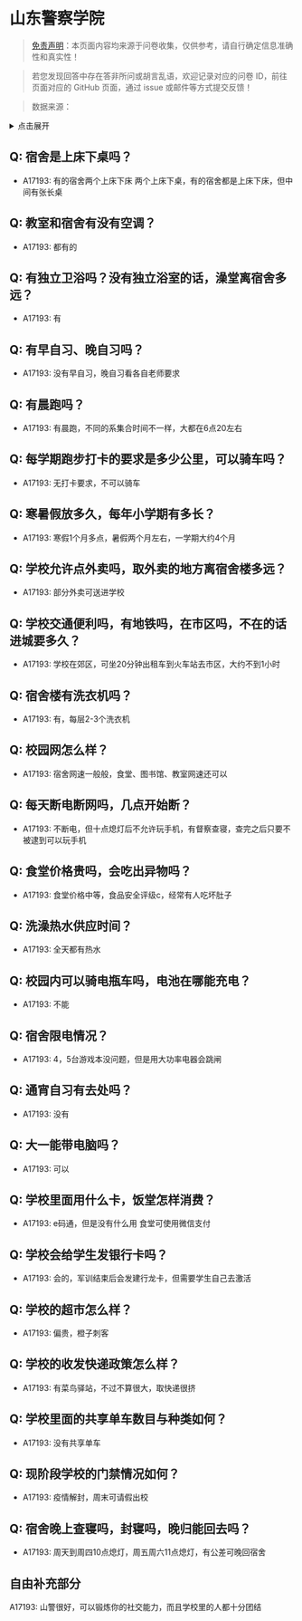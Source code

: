 # 山东警察学院

> [免责声明](https://colleges.chat/#_3)：本页面内容均来源于问卷收集，仅供参考，请自行确定信息准确性和真实性！

> 若您发现回答中存在答非所问或胡言乱语，欢迎记录对应的问卷 ID，前往页面对应的 GitHub 页面，通过 issue 或邮件等方式提交反馈！

> 数据来源：

<details><summary>点击展开</summary>
<ul>
<li>A17193: 匿名 (2023 年 05 月)</li>
</ul>
</details>

## Q: 宿舍是上床下桌吗？

- A17193: 有的宿舍两个上床下床 两个上床下桌，有的宿舍都是上床下床，但中间有张长桌

## Q: 教室和宿舍有没有空调？

- A17193: 都有的

## Q: 有独立卫浴吗？没有独立浴室的话，澡堂离宿舍多远？

- A17193: 有

## Q: 有早自习、晚自习吗？

- A17193: 没有早自习，晚自习看各自老师要求

## Q: 有晨跑吗？

- A17193: 有晨跑，不同的系集合时间不一样，大都在6点20左右

## Q: 每学期跑步打卡的要求是多少公里，可以骑车吗？

- A17193: 无打卡要求，不可以骑车

## Q: 寒暑假放多久，每年小学期有多长？

- A17193: 寒假1个月多点，暑假两个月左右，一学期大约4个月

## Q: 学校允许点外卖吗，取外卖的地方离宿舍楼多远？

- A17193: 部分外卖可送进学校

## Q: 学校交通便利吗，有地铁吗，在市区吗，不在的话进城要多久？

- A17193: 学校在郊区，可坐20分钟出租车到火车站去市区，大约不到1小时

## Q: 宿舍楼有洗衣机吗？

- A17193: 有，每层2-3个洗衣机

## Q: 校园网怎么样？

- A17193: 宿舍网速一般般，食堂、图书馆、教室网速还可以

## Q: 每天断电断网吗，几点开始断？

- A17193: 不断电，但十点熄灯后不允许玩手机，有督察查寝，查完之后只要不被逮到可以玩手机

## Q: 食堂价格贵吗，会吃出异物吗？

- A17193: 食堂价格中等，食品安全评级c，经常有人吃坏肚子

## Q: 洗澡热水供应时间？

- A17193: 全天都有热水

## Q: 校园内可以骑电瓶车吗，电池在哪能充电？

- A17193: 不能

## Q: 宿舍限电情况？

- A17193: 4，5台游戏本没问题，但是用大功率电器会跳闸

## Q: 通宵自习有去处吗？

- A17193: 没有

## Q: 大一能带电脑吗？

- A17193: 可以

## Q: 学校里面用什么卡，饭堂怎样消费？

- A17193: e码通，但是没有什么用 食堂可使用微信支付

## Q: 学校会给学生发银行卡吗？

- A17193: 会的，军训结束后会发建行龙卡，但需要学生自己去激活

## Q: 学校的超市怎么样？

- A17193: 偏贵，橙子刺客

## Q: 学校的收发快递政策怎么样？

- A17193: 有菜鸟驿站，不过不算很大，取快递很挤

## Q: 学校里面的共享单车数目与种类如何？

- A17193: 没有共享单车

## Q: 现阶段学校的门禁情况如何？

- A17193: 疫情解封，周末可请假出校

## Q: 宿舍晚上查寝吗，封寝吗，晚归能回去吗？

- A17193: 周天到周四10点熄灯，周五周六11点熄灯，有公差可晚回宿舍

## 自由补充部分

A17193: 山警很好，可以锻炼你的社交能力，而且学校里的人都十分团结